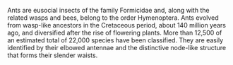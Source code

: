 Ants are eusocial insects of the family Formicidae and, along with the related wasps and bees, belong to the order Hymenoptera. Ants evolved from wasp-like ancestors in the Cretaceous period, about 140 million years ago, and diversified after the rise of flowering plants. More than 12,500 of an estimated total of 22,000 species have been classified. They are easily identified by their elbowed antennae and the distinctive node-like structure that forms their slender waists.
